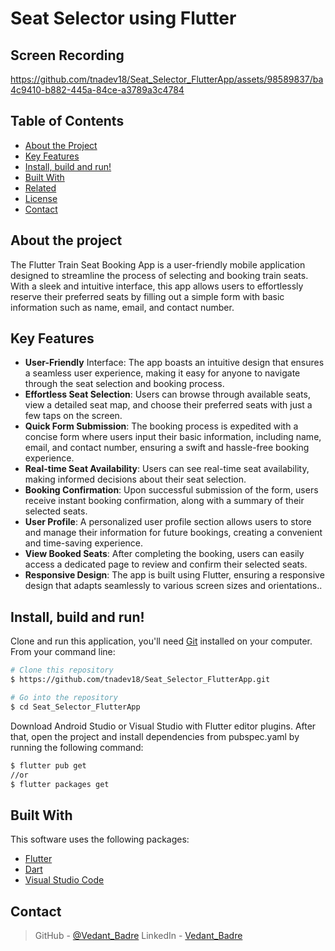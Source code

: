 # Seat Selector using Flutter

## Screen Recording

https://github.com/tnadev18/Seat_Selector_FlutterApp/assets/98589837/ba4c9410-b882-445a-84ce-a3789a3c4784


## Table of Contents
* [About the Project](#about-the-project)
* [Key Features](#key-features)
* [Install, build and run!](#download)
* [Built With](#build)
* [Related](#related)
* [License](#license)
* [Contact](#contact)

## About the project

The Flutter Train Seat Booking App is a user-friendly mobile application designed to streamline the process of selecting and booking train seats. With a sleek and intuitive interface, this app allows users to effortlessly reserve their preferred seats by filling out a simple form with basic information such as name, email, and contact number.



## Key Features

* **User-Friendly** Interface: The app boasts an intuitive design that ensures a seamless user experience, making it easy for anyone to navigate through the seat selection and booking process.
* **Effortless Seat Selection**: Users can browse through available seats, view a detailed seat map, and choose their preferred seats with just a few taps on the screen.
* **Quick Form Submission**: The booking process is expedited with a concise form where users input their basic information, including name, email, and contact number, ensuring a swift and hassle-free booking experience.
* **Real-time Seat Availability**: Users can see real-time seat availability, making informed decisions about their seat selection.
* **Booking Confirmation**: Upon successful submission of the form, users receive instant booking confirmation, along with a summary of their selected seats.
* **User Profile**: A personalized user profile section allows users to store and manage their information for future bookings, creating a convenient and time-saving experience.
* **View Booked Seats**: After completing the booking, users can easily access a dedicated page to review and confirm their selected seats.
* **Responsive Design**: The app is built using Flutter, ensuring a responsive design that adapts seamlessly to various screen sizes and orientations..

## Install, build and run!

Clone and run this application, you'll need [Git](https://git-scm.com) installed on your computer. From your command line:

```bash
# Clone this repository
$ https://github.com/tnadev18/Seat_Selector_FlutterApp.git

# Go into the repository
$ cd Seat_Selector_FlutterApp
```

Download Android Studio or Visual Studio with Flutter editor plugins. After that, open the project and install dependencies from pubspec.yaml by running the following command:
```bash
$ flutter pub get
//or
$ flutter packages get
```

## Built With

This software uses the following packages:

- [Flutter](https://flutter.dev/)
- [Dart](https://dart.dev/)
- [Visual Studio Code](https://code.visualstudio.com/)

## Contact

> GitHub - [@Vedant_Badre](https://github.com/tnadev18) 
> LinkedIn - [Vedant_Badre](www.linkedin.com/in/vedant-badre)
